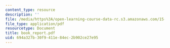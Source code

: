 ```yaml
---
content_type: resource
description: ''
file: /media/https%3A/open-learning-course-data-rc.s3.amazonaws.com/15-066j-system-optimization-and-analysis-for-manufacturing-summer-2003/694a327b30f9411e84ec2b902ce27e95_book_report.pdf
file_type: application/pdf
resourcetype: Document
title: book_report.pdf
uid: 694a327b-30f9-411e-84ec-2b902ce27e95
---
```

